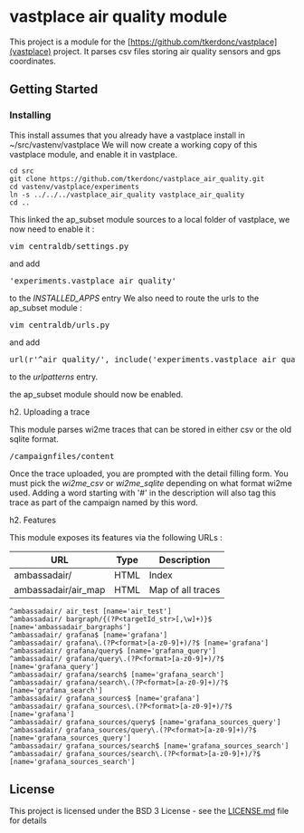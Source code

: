 # vastplace air quality module

This project is a module for the [https://github.com/tkerdonc/vastplace](vastplace) project. It parses csv files storing air quality sensors and gps coordinates.

## Getting Started

### Installing

This install assumes that you already have a vastplace install in ~/src/vastenv/vastplace
We will now create a working copy of this vastplace module, and enable it in vastplace.

```
cd src
git clone https://github.com/tkerdonc/vastplace_air_quality.git
cd vastenv/vastplace/experiments
ln -s ../../../vastplace_air_quality vastplace_air_quality
cd ..
```

This linked the ap_subset module sources to a local folder of vastplace, we now need to enable it :

<pre>
vim centraldb/settings.py
</pre>

and add 
<pre>
'experiments.vastplace_air_quality'
</pre>
 to the *INSTALLED_APPS* entry
We also need to route the urls to the ap_subset module : 

<pre>
vim centraldb/urls.py
</pre>

and add 
<pre>
url(r'^air_quality/', include('experiments.vastplace_air_quality.urls')),
</pre>

to the *urlpatterns* entry.

the ap_subset module should now be enabled.

h2. Uploading a trace

This module parses wi2me traces that can be stored in either csv or the old sqlite format.

<pre>
/campaignfiles/content
</pre>

Once the trace uploaded, you are prompted with the detail filling form. You must pick the *wi2me_csv* or *wi2me_sqlite* depending on what format wi2me used.
Adding a word starting with '#' in the description will also tag this trace as part of the campaign named by this word.

h2. Features

This module exposes its features via the following URLs : 

|URL| Type |Description|
|---|------|-----------|
|ambassadair/|HTML| Index|
|ambassadair/air_map|HTML| Map of all traces |


    ^ambassadair/ air_test [name='air_test']
    ^ambassadair/ bargraph/{(?P<targetId_str>[,\w]+)}$ [name='ambassadair_bargraphs']
    ^ambassadair/ grafana$ [name='grafana']
    ^ambassadair/ grafana\.(?P<format>[a-z0-9]+)/?$ [name='grafana']
    ^ambassadair/ grafana/query$ [name='grafana_query']
    ^ambassadair/ grafana/query\.(?P<format>[a-z0-9]+)/?$ [name='grafana_query']
    ^ambassadair/ grafana/search$ [name='grafana_search']
    ^ambassadair/ grafana/search\.(?P<format>[a-z0-9]+)/?$ [name='grafana_search']
    ^ambassadair/ grafana_sources$ [name='grafana']
    ^ambassadair/ grafana_sources\.(?P<format>[a-z0-9]+)/?$ [name='grafana']
    ^ambassadair/ grafana_sources/query$ [name='grafana_sources_query']
    ^ambassadair/ grafana_sources/query\.(?P<format>[a-z0-9]+)/?$ [name='grafana_sources_query']
    ^ambassadair/ grafana_sources/search$ [name='grafana_sources_search']
    ^ambassadair/ grafana_sources/search\.(?P<format>[a-z0-9]+)/?$ [name='grafana_sources_search']


## License
This project is licensed under the BSD 3 License - see the [LICENSE.md](LICENSE.md) file for details


